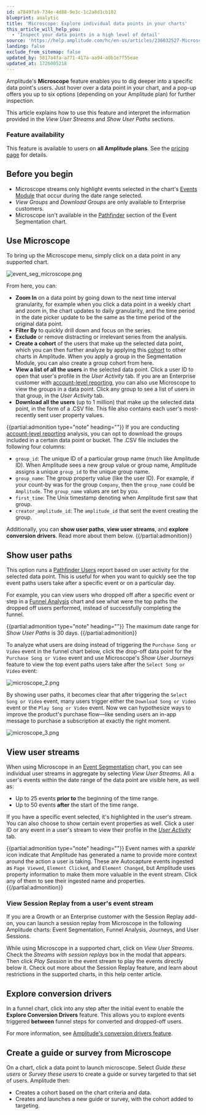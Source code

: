 ```yaml
---
id: a78497a9-734e-4d88-9e3c-1c2a8d1cb102
blueprint: analytic
title: 'Microscope: Explore individual data points in your charts'
this_article_will_help_you:
  - 'Inspect your data points in a high level of detail'
source: 'https://help.amplitude.com/hc/en-us/articles/236032527-Microscope-Explore-individual-data-points-in-your-charts'
landing: false
exclude_from_sitemap: false
updated_by: 5817a4fa-a771-417a-aa94-a0b1e7f55eae
updated_at: 1726005218
---
```

Amplitude's **Microscope** feature enables you to dig deeper into a specific data point's users. Just hover over a data point in your chart, and a pop-up offers you up to six options (depending on your Amplitude plan) for further inspection.

This article explains how to use this feature and interpret the information provided in the *View User Streams* and *Show User Paths* sections. 

### Feature availability

This feature is available to users on **all Amplitude plans**. See the [pricing page](https://amplitude.com/pricing) for details.

## Before you begin

* Microscope streams only highlight events selected in the chart's [Events Module](/docs/analytics/charts/build-charts-add-events) that occur during the date range selected.
* *View Groups* and *Download Groups* are only available to Enterprise customers.
* Microscope isn't available in the [Pathfinder](/docs/analytics/charts/event-segmentation/event-segmentation-custom-formulas) section of the Event Segmentation chart.

## Use Microscope

To bring up the Microscope menu, simply click on a data point in any supported chart.

![event_seg_microscope.png](/docs/output/img/analytics/microscope-1.png)

From here, you can:

* **Zoom In** on a data point by going down to the next time interval granularity, for example when you click a data point in a weekly chart and zoom in, the chart updates to daily granularity, and the time period in the date picker update to be the same as the time period of the original data point.
* **Filter By** to quickly drill down and focus on the series.
* **Exclude** or remove distracting or irrelevant series from the analysis.
* **Create a cohort** of the users that make up the selected data point, which you can then further analyze by applying this [cohort](/docs/analytics/behavioral-cohorts) to other charts in Amplitude. When you apply a group in the Segmentation Module, you can also create a group cohort from here.
* **View a list of all the users** in the selected data point. Click a user ID to open that user's profile in the *User Activity* tab. If you are an Enterprise customer with [account-level reporting](/docs/analytics/account-level-reporting), you can also use Microscope to view the groups in a data point. Click any group to see a list of users in that group, in the *User Activity* tab.
* **Download all the users** (up to 1 million) that make up the selected data point, in the form of a .CSV file. This file also contains each user's most-recently sent user property values.

{{partial:admonition type="note" heading=""}}
If you are conducting [account-level reporting](/docs/analytics/account-level-reporting) analysis, you can opt to download the groups included in a certain data point or bucket. The .CSV file includes the following four columns:

* `group_id`: The unique ID of a particular group name (much like Amplitude ID). When Amplitude sees a new group value or group name, Amplitude assigns a unique `group_id` to the unique group name.
* `group_name`: The group property value (like the user ID). For example, if your count-by was for the group `Company`, then the `group_name` could be `Amplitude`. The `group_name` values are set by you.
* `first_time`: The Unix timestamp denoting when Amplitude first saw that group.
* `creator_amplitude_id`: The `amplitude_id` that sent the event creating the group.

Additionally, you can **show user paths**, **view user streams**, and **explore conversion drivers**. Read more about them below.
{{/partial:admonition}}

## Show user paths

This option runs a [Pathfinder Users](/docs/analytics/charts/journeys/journeys-understand-paths) report based on user activity for the selected data point. This is useful for when you want to quickly see the top event paths users take after a specific event or on a particular day.

For example, you can view users who dropped off after a specific event or step in a [Funnel Analysis](/docs/analytics/charts/funnel-analysis/funnel-analysis-build) chart and see what were the top paths the dropped off users performed, instead of successfully completing the funnel.

{{partial:admonition type="note" heading=""}}
The maximum date range for *Show User Paths* is 30 days.
{{/partial:admonition}}

To analyze what users are doing instead of triggering the `Purchase Song or Video` event in the funnel chart below, click the drop-off data point for the `Purchase
 Song or Video` event and use Microscope's *Show User Journeys* feature to view the top event paths users take after the `Select Song or Video` event:

![microscope_2.png](/docs/output/img/analytics/microscope-2.png)

By showing user paths, it becomes clear that after triggering the `Select Song or Video` event, many users trigger either the `Download Song or Video` event or the `Play Song or Video` event. Now we can hypothesize ways to improve the product's purchase flow—like sending users an in-app message to purchase a subscription at exactly the right moment.

![microscope_3.png](/docs/output/img/analytics/microscope-3.png)

## View user streams

When using Microscope in an [Event Segmentation](/docs/analytics/charts/event-segmentation/event-segmentation-build) chart, you can see individual user streams in aggregate by selecting *View User Streams*. All a user's events within the date range of the data point are visible here, as well as:

* Up to 25 events **prior to** the beginning of the time range.
* Up to 50 events **after** the start of the time range.

If you have a specific event selected, it's highlighted in the user's stream. You can also choose to show certain event properties as well. Click a user ID or any event in a user's stream to view their profile in the *[User Activity](/docs/analytics/user-data-lookup)* tab.

{{partial:admonition type="note" heading=""}}
Event names with a *sparkle* icon indicate that Amplitude has generated a name to provide more context around the action a user is taking. These are Autocapture events ingested as `Page Viewed`, `Element Clicked`, and `Element Changed`, but Amplitude uses property information to make them more valuable in the event stream. Click any of them to see their ingested name and properties.
{{/partial:admonition}}

### View Session Replay from a user's event stream

If you are a Growth or an Enterprise customer with the Session Replay add-on, you can launch a session replay from Microscope in the following Amplitude charts: Event Segmentation, Funnel Analysis, Journeys, and User Sessions.

While using Microscope in a supported chart, click on *View User Streams*. Check the *Streams with session replays* box in the modal that appears. Then click *Play Session* in the event stream to play the events directly below it. Check out more about the Session Replay feature, and learn about restrictions in the supported charts, in this help center article.

## Explore conversion drivers

In a funnel chart, click into any step after the initial event to enable the **Explore Conversion Drivers** feature. This allows you to explore events triggered **between** funnel steps for converted and dropped-off users.

For more information, see [Amplitude's conversion drivers feature](/docs/analytics/charts/funnel-analysis/funnel-analysis-identify-conversion-drivers).

## Create a guide or survey from Microscope

On a chart, click a data point to launch microscope. Select *Guide these users* or *Survey these users* to create a guide or survey targeted to that set of users. Amplitude then:

* Creates a cohort based on the chart criteria and data.
* Creates and launches a new guide or survey, with the cohort added to targeting.
